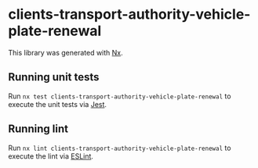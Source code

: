 <!-- gitbook-ignore -->

# clients-transport-authority-vehicle-plate-renewal

This library was generated with [Nx](https://nx.dev).

## Running unit tests

Run `nx test clients-transport-authority-vehicle-plate-renewal` to execute the unit tests via [Jest](https://jestjs.io).

## Running lint

Run `nx lint clients-transport-authority-vehicle-plate-renewal` to execute the lint via [ESLint](https://eslint.org/).
